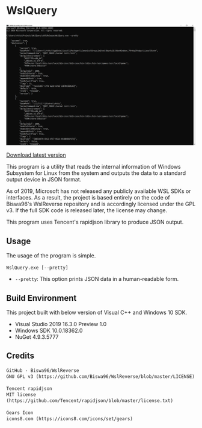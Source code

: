 # WslQuery

![WslQuery Screenshot](Screenshot.png)

[Download latest version](https://github.com/rkttu/WslQuery/releases/latest/download/WslQuery.exe)

This program is a utility that reads the internal information of Windows Subsystem for Linux from the system and outputs the data to a standard output device in JSON format.

As of 2019, Microsoft has not released any publicly available WSL SDKs or interfaces. As a result, the project is based entirely on the code of Biswa96's WslReverse repository and is accordingly licensed under the GPL v3. If the full SDK code is released later, the license may change.

This program uses Tencent's rapidjson library to produce JSON output.

## Usage

The usage of the program is simple.

`WslQuery.exe [--pretty]`

* `--pretty`: This option prints JSON data in a human-readable form.

## Build Environment

This project built with below version of Visual C++ and Windows 10 SDK.

- Visual Studio 2019 16.3.0 Preview 1.0
- Windows SDK 10.0.18362.0
- NuGet 4.9.3.5777

## Credits

```
GitHub - Biswa96/WslReverse
GNU GPL v3 (https://github.com/Biswa96/WslReverse/blob/master/LICENSE)

Tencent rapidjson
MIT license (https://github.com/Tencent/rapidjson/blob/master/license.txt)

Gears Icon
icons8.com (https://icons8.com/icons/set/gears)
```
